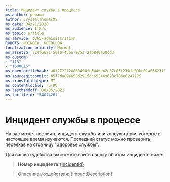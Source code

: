 ```yaml
---
title: Инцидент службы в процессе
ms.author: pebaum
author: CrystalThomasMS
ms.date: 04/21/2020
ms.audience: ITPro
ms.topic: article
ms.service: o365-administration
ROBOTS: NOINDEX, NOFOLLOW
localization_priority: Normal
ms.assetid: 724f662c-50f0-456a-925a-2ab840a50cd3
ms.custom:
- "118"
- "1600016"
ms.openlocfilehash: a0f2722720060490fa544de42e87c05f230fa09bc01a05623f6d985f1f058042
ms.sourcegitcommit: b5f7da89a650d2915dc652449623c78be6247175
ms.translationtype: MT
ms.contentlocale: ru-RU
ms.lasthandoff: 08/05/2021
ms.locfileid: "54074261"
---
```

# <a name="service-incident-in-progress"></a>Инцидент службы в процессе

На вас может повлиять инцидент службы или консультации, которые в настоящее время изучаются. Последний статус можно проверить, переехав на страницу ["Здоровье](https://admin.microsoft.com/adminportal/home#/servicehealth) службы".
  
Для вашего удобства вы можете найти сводку об этом инциденте ниже:
  
> **Номер инцидента:**[{IncidentId}](https://admin.microsoft.com/adminportal/home#/servicehealth)

> Описание воздействия: {ImpactDescription}
